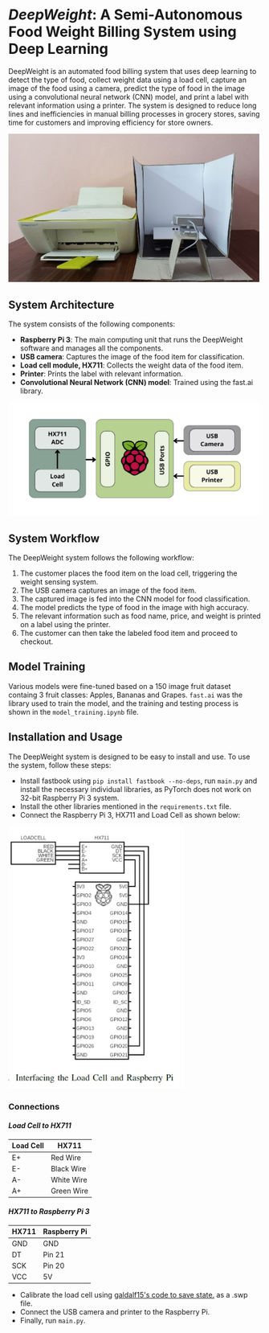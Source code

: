 # _DeepWeight_: A Semi-Autonomous Food Weight Billing System using Deep Learning
DeepWeight is an automated food billing system that uses deep learning to detect the type of food, collect weight data using a load cell, capture an image of the food using a camera, predict the type of food in the image using a convolutional neural network (CNN) model, and print a label with relevant information using a printer. The system is designed to reduce long lines and inefficiencies in manual billing processes in grocery stores, saving time for customers and improving efficiency for store owners.

<img src="images/final_setup.jpg" width="500">

## System Architecture
The system consists of the following components:
* **Raspberry Pi 3**: The main computing unit that runs the DeepWeight software and manages all the components.
* **USB camera**: Captures the image of the food item for classification.
* **Load cell module, HX711**: Collects the weight data of the food item.
* **Printer**: Prints the label with relevant information.
* **Convolutional Neural Network (CNN) model**: Trained using the fast.ai library.
<img src="images/system_design.jpg" width="500">

## System Workflow
The DeepWeight system follows the following workflow:
1. The customer places the food item on the load cell, triggering the weight sensing system.
2. The USB camera captures an image of the food item.
3. The captured image is fed into the CNN model for food classification.
4. The model predicts the type of food in the image with high accuracy.
5. The relevant information such as food name, price, and weight is printed on a label using the printer.
6. The customer can then take the labeled food item and proceed to checkout.

## Model Training
Various models were fine-tuned based on a 150 image fruit dataset containg 3 fruit classes: Apples, Bananas and Grapes. `fast.ai` was the library used to train the model, and the training and testing process is shown in the `model_training.ipynb` file.

## Installation and Usage
The DeepWeight system is designed to be easy to install and use. To use the system, follow these steps:
* Install fastbook using `pip install fastbook --no-deps`, run `main.py` and install the necessary individual libraries, as PyTorch does not work on 32-bit Raspberry Pi 3 system.
* Install the other libraries mentioned in the `requirements.txt` file.
* Connect the Raspberry Pi 3, HX711 and Load Cell as shown below:
<img src="images/interfacing.jpg" width="350">

### Connections
#### _Load Cell to HX711_
| Load Cell | HX711      |
|-----------|------------|
| E+        | Red Wire   |
| E-        | Black Wire |
| A-        | White Wire |
| A+        | Green Wire |

#### _HX711 to Raspberry Pi 3_
| HX711 | Raspberry Pi |
|-------|--------------|
| GND   | GND          |
| DT    | Pin 21       |
| SCK   | Pin 20       |
| VCC   | 5V           |

* Calibrate the load cell using [galdalf15's code to save state.](https://github.com/gandalf15/HX711/blob/master/python_examples/example_save_state.py) as a .swp file.
* Connect the USB camera and printer to the Raspberry Pi.
* Finally, run `main.py`.
